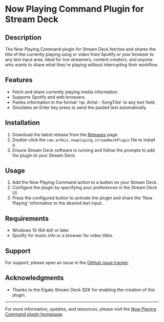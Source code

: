 # Now Playing Command Plugin for Stream Deck

## Description

The Now Playing Command plugin for Stream Deck fetches and shares the title of the currently playing song or video from Spotify or your browser to any text input area. Ideal for live streamers, content creators, and anyone who wants to share what they're playing without interrupting their workflow.

## Features

- Fetch and share currently playing media information.
- Supports Spotify and web browsers.
- Pastes information in the format 'np: Artist - SongTitle' to any text field.
- Simulates an Enter key press to send the pasted text automatically.

## Installation

1. Download the latest release from the [Releases](https://github.com/Arkkis/StreamDeckNowPlayingPlugin/releases) page.
2. Double-click the `com.arkkis.nowplaying.streamDeckPlugin` file to install it.
3. Ensure Stream Deck software is running and follow the prompts to add the plugin to your Stream Deck.

## Usage

1. Add the Now Playing Command action to a button on your Stream Deck.
2. Configure the plugin by specifying your preferences in the Stream Deck UI.
3. Press the configured button to activate the plugin and share the 'Now Playing' information to the desired text input.

## Requirements

- Windows 10 (64-bit) or later.
- Spotify for music info or a browser for video titles.

## Support

For support, please open an issue in the [GitHub issue tracker](https://github.com/Arkkis/StreamDeckNowPlayingPlugin/issues).

## Acknowledgments

- Thanks to the Elgato Stream Deck SDK for enabling the creation of this plugin.

---

For more information, updates, and resources, please visit the [Now Playing Command plugin homepage](https://github.com/Arkkis/StreamDeckNowPlayingPlugin).
